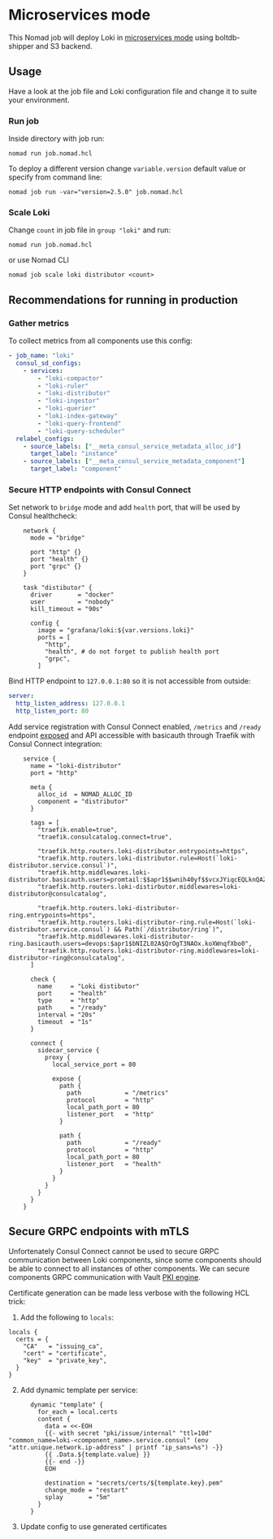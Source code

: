 # Microservices mode

This Nomad job will deploy Loki in
[microservices mode](https://grafana.com/docs/loki/latest/fundamentals/architecture/deployment-modes/#microservices-mode)
using boltdb-shipper and S3 backend.

## Usage

Have a look at the job file and Loki configuration file and change it to suite
your environment.

### Run job

Inside directory with job run:

```shell
nomad run job.nomad.hcl
```

To deploy a different version change `variable.version` default value or
specify from command line:

```shell
nomad job run -var="version=2.5.0" job.nomad.hcl
```

### Scale Loki

Change `count` in job file in `group "loki"` and run:

```shell
nomad run job.nomad.hcl
```

or use Nomad CLI

```shell
nomad job scale loki distributor <count>
```

## Recommendations for running in production

### Gather metrics

To collect metrics from all components use this config:

```yaml
- job_name: "loki"
  consul_sd_configs:
    - services:
        - "loki-compactor"
        - "loki-ruler"
        - "loki-distributor"
        - "loki-ingestor"
        - "loki-querier"
        - "loki-index-gateway"
        - "loki-query-frontend"
        - "loki-query-scheduler"
  relabel_configs:
    - source_labels: ["__meta_consul_service_metadata_alloc_id"]
      target_label: "instance"
    - source_labels: ["__meta_consul_service_metadata_component"]
      target_label: "component"
```

### Secure HTTP endpoints with Consul Connect

Set network to `bridge` mode and add `health` port, that will be used by Consul
healthcheck:

```hcl
    network {
      mode = "bridge"

      port "http" {}
      port "health" {}
      port "grpc" {}
    }
```

```hcl
    task "distibutor" {
      driver       = "docker"
      user         = "nobody"
      kill_timeout = "90s"

      config {
        image = "grafana/loki:${var.versions.loki}"
        ports = [
          "http",
          "health", # do not forget to publish health port
          "grpc",
        ]
```

Bind HTTP endpoint to `127.0.0.1:80` so it is not accessible from outside:

```yml
server:
  http_listen_address: 127.0.0.1
  http_listen_port: 80
```

Add service registration with Consul Connect enabled, `/metrics` and `/ready`
endpoint [exposed](https://www.nomadproject.io/docs/job-specification/expose)
and API accessible with basicauth through Traefik with Consul Connect
integration:

```hcl
    service {
      name = "loki-distributor"
      port = "http"

      meta {
        alloc_id  = NOMAD_ALLOC_ID
        component = "distributor"
      }

      tags = [
        "traefik.enable=true",
        "traefik.consulcatalog.connect=true",

        "traefik.http.routers.loki-distributor.entrypoints=https",
        "traefik.http.routers.loki-distributor.rule=Host(`loki-distributor.service.consul`)",
        "traefik.http.middlewares.loki-distributor.basicauth.users=promtail:$$apr1$$wnih40yf$$vcxJYiqcEQLknQAZcpy/I1",
        "traefik.http.routers.loki-distirbutor.middlewares=loki-distributor@consulcatalog",

        "traefik.http.routers.loki-distributor-ring.entrypoints=https",
        "traefik.http.routers.loki-distributor-ring.rule=Host(`loki-distributor.service.consul`) && Path(`/distributor/ring`)",
        "traefik.http.middlewares.loki-distributor-ring.basicauth.users=devops:$apr1$bNIZL02A$QrOgT3NAOx.koXWnqfXbo0",
        "traefik.http.routers.loki-distributor-ring.middlewares=loki-distributor-ring@consulcatalog",
      ]

      check {
        name     = "Loki distibutor"
        port     = "health"
        type     = "http"
        path     = "/ready"
        interval = "20s"
        timeout  = "1s"
      }

      connect {
        sidecar_service {
          proxy {
            local_service_port = 80

            expose {
              path {
                path            = "/metrics"
                protocol        = "http"
                local_path_port = 80
                listener_port   = "http"
              }

              path {
                path            = "/ready"
                protocol        = "http"
                local_path_port = 80
                listener_port   = "health"
              }
            }
          }
        }
      }
    }
```

## Secure GRPC endpoints with mTLS

Unfortenately Consul Connect cannot be used to secure GRPC communication between
Loki components, since some components should be able to connect to all
instances of other components. We can secure components GRPC communication with
Vault [PKI engine](https://www.vaultproject.io/docs/secrets/pki).

Certificate generation can be made less verbose with the following HCL trick:

1. Add the following to `locals`:

```hcl
locals {
  certs = {
    "CA"   = "issuing_ca",
    "cert" = "certificate",
    "key"  = "private_key",
  }
}
```

2. Add dynamic template per service:

```hcl
      dynamic "template" {
        for_each = local.certs
        content {
          data = <<-EOH
          {{- with secret "pki/issue/internal" "ttl=10d" "common_name=loki-<component_name>.service.consul" (env "attr.unique.network.ip-address" | printf "ip_sans=%s") -}}
          {{ .Data.${template.value} }}
          {{- end -}}
          EOH

          destination = "secrets/certs/${template.key}.pem"
          change_mode = "restart"
          splay       = "5m"
        }
      }
```

3. Update config to use generated certificates
